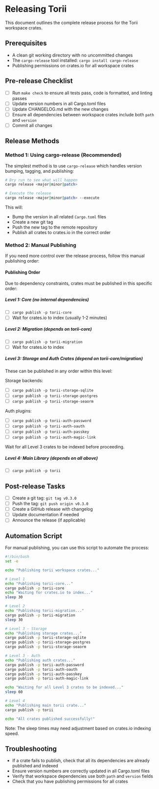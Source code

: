 # Releasing Torii

This document outlines the complete release process for the Torii workspace crates.

## Prerequisites

- A clean git working directory with no uncommitted changes
- The `cargo-release` tool installed: `cargo install cargo-release`
- Publishing permissions on crates.io for all workspace crates

## Pre-release Checklist

- [ ] Run `make check` to ensure all tests pass, code is formatted, and linting passes
- [ ] Update version numbers in all Cargo.toml files
- [ ] Update CHANGELOG.md with the new changes
- [ ] Ensure all dependencies between workspace crates include both `path` and `version`
- [ ] Commit all changes

## Release Methods

### Method 1: Using cargo-release (Recommended)

The simplest method is to use `cargo-release` which handles version bumping, tagging, and publishing:

```bash
# Dry run to see what will happen
cargo release <major|minor|patch>

# Execute the release
cargo release <major|minor|patch> --execute
```

This will:
- Bump the version in all related `Cargo.toml` files
- Create a new git tag
- Push the new tag to the remote repository
- Publish all crates to crates.io in the correct order

### Method 2: Manual Publishing

If you need more control over the release process, follow this manual publishing order:

#### Publishing Order

Due to dependency constraints, crates must be published in this specific order:

##### Level 1: Core (no internal dependencies)
- [ ] `cargo publish -p torii-core`
- [ ] Wait for crates.io to index (usually 1-2 minutes)

##### Level 2: Migration (depends on torii-core)
- [ ] `cargo publish -p torii-migration`
- [ ] Wait for crates.io to index

##### Level 3: Storage and Auth Crates (depend on torii-core/migration)
These can be published in any order within this level:

Storage backends:
- [ ] `cargo publish -p torii-storage-sqlite`
- [ ] `cargo publish -p torii-storage-postgres`
- [ ] `cargo publish -p torii-storage-seaorm`

Auth plugins:
- [ ] `cargo publish -p torii-auth-password`
- [ ] `cargo publish -p torii-auth-oauth`
- [ ] `cargo publish -p torii-auth-passkey`
- [ ] `cargo publish -p torii-auth-magic-link`

Wait for all Level 3 crates to be indexed before proceeding.

##### Level 4: Main Library (depends on all above)
- [ ] `cargo publish -p torii`

## Post-release Tasks

- [ ] Create a git tag: `git tag v0.3.0`
- [ ] Push the tag: `git push origin v0.3.0`
- [ ] Create a GitHub release with changelog
- [ ] Update documentation if needed
- [ ] Announce the release (if applicable)

## Automation Script

For manual publishing, you can use this script to automate the process:

```bash
#!/bin/bash
set -e

echo "Publishing torii workspace crates..."

# Level 1
echo "Publishing torii-core..."
cargo publish -p torii-core
echo "Waiting for crates.io to index..."
sleep 30

# Level 2
echo "Publishing torii-migration..."
cargo publish -p torii-migration
sleep 30

# Level 3 - Storage
echo "Publishing storage crates..."
cargo publish -p torii-storage-sqlite
cargo publish -p torii-storage-postgres
cargo publish -p torii-storage-seaorm

# Level 3 - Auth
echo "Publishing auth crates..."
cargo publish -p torii-auth-password
cargo publish -p torii-auth-oauth
cargo publish -p torii-auth-passkey
cargo publish -p torii-auth-magic-link

echo "Waiting for all Level 3 crates to be indexed..."
sleep 60

# Level 4
echo "Publishing main torii crate..."
cargo publish -p torii

echo "All crates published successfully!"
```

Note: The sleep times may need adjustment based on crates.io indexing speed.

## Troubleshooting

- If a crate fails to publish, check that all its dependencies are already published and indexed
- Ensure version numbers are correctly updated in all Cargo.toml files
- Verify that workspace dependencies use both `path` and `version` fields
- Check that you have publishing permissions for all crates